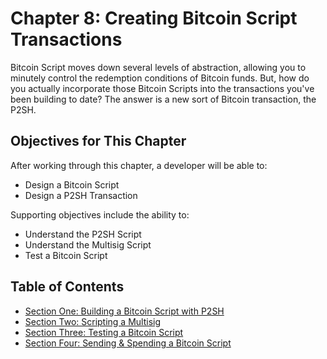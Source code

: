 # Chapter 8: Creating Bitcoin Script Transactions

Bitcoin Script moves down several levels of abstraction, allowing you to minutely control the redemption conditions of Bitcoin funds. But, how do you actually incorporate those Bitcoin Scripts into the transactions you've been building to date? The answer is a new sort of Bitcoin transaction, the P2SH.

## Objectives for This Chapter

After working through this chapter, a developer will be able to:

   * Design a Bitcoin Script
   * Design a P2SH Transaction
   
Supporting objectives include the ability to:

   * Understand the P2SH Script
   * Understand the Multisig Script
   * Test a Bitcoin Script
   
## Table of Contents

* [Section One: Building a Bitcoin Script with P2SH](8_1_Building_a_Bitcoin_Script_with_P2SH.md)
* [Section Two: Scripting a Multisig](8_2_Scripting_a_Multisig.md)
* [Section Three: Testing a Bitcoin Script](8_3_Testing_a_Bitcoin_Script.md)
* [Section Four: Sending & Spending a Bitcoin Script](8_4_Send_and_Spending_a_Bitcoin_Script.md)
